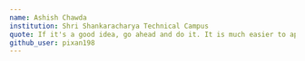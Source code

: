 ```yaml
---
name: Ashish Chawda
institution: Shri Shankaracharya Technical Campus
quote: If it's a good idea, go ahead and do it. It is much easier to apologize than to get permission.
github_user: pixan198
---
```

